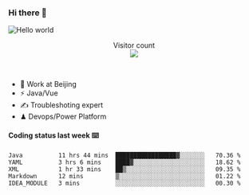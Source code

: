 ### Hi there 👋

<img src="https://raw.githubusercontent.com/sagar-viradiya/sagar-viradiya/master/resources/banner.png" alt="Hello world">
<p align="center"> 
  Visitor count<br/>
  <img src="https://profile-counter.glitch.me/youszoe/count.svg" />
</p>
<br/>

- 🍻 Work at Beijing 
- ⚡  Java/Vue
- ✍️  Troubleshoting expert
- ♟  Devops/Power Platform 

#### Coding status last week ⌨️

<!--START_SECTION:waka-->
```text
Java          11 hrs 44 mins  █████████████████▓░░░░░░░   70.36 % 
YAML          3 hrs 6 mins    ████▓░░░░░░░░░░░░░░░░░░░░   18.62 % 
XML           1 hr 33 mins    ██▒░░░░░░░░░░░░░░░░░░░░░░   09.35 % 
Markdown      12 mins         ▒░░░░░░░░░░░░░░░░░░░░░░░░   01.22 % 
IDEA_MODULE   3 mins          ░░░░░░░░░░░░░░░░░░░░░░░░░   00.30 % 
```
<!--END_SECTION:waka-->

<br/>
<center><img src="http://ghchart.rshah.org/409ba5/yousazoe" alt="" /></center>


